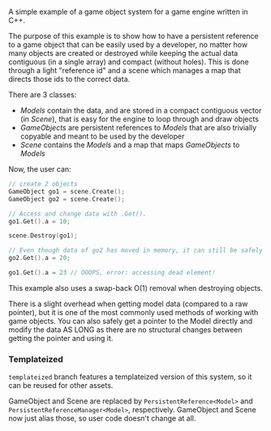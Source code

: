 A simple example of a game object system for a game engine written in C++.

The purpose of this example is to show how to have a persistent reference to a game object that can be easily used by a developer, no matter how many objects are created or destroyed while keeping the actual data contiguous (in a single array) and compact (without holes). This is done through a light "reference id" and a scene which manages a map that directs those ids to the correct data.

There are 3 classes:
- _Models_ contain the data, and are stored in a compact contiguous vector (in _Scene_), that is easy for the engine to loop through and draw objects
- _GameObjects_ are persistent references to _Models_ that are also trivially copyable and meant to be used by the developer
- _Scene_ contains the _Models_ and a map that maps _GameObjects_ to _Models_

Now, the user can:
```c++
// create 2 objects
GameObject go1 = scene.Create(); 
GameObject go2 = scene.Create();

// Access and change data with .Get().
go1.Get().a = 10; 

scene.Destroy(go1);

// Even though data of go2 has moved in memory, it can still be safely accessed
go2.Get().a = 20;

go1.Get().a = 23 // OOOPS, error: accessing dead element!
```

This example also uses a swap-back O(1) removal when destroying objects.

There is a slight overhead when getting model data (compared to a raw pointer), but it is one of the most commonly used methods of working with game objects. You can also safely get a pointer to the Model directly and modify the data AS LONG as there are no structural changes between getting the pointer and using it.

### Templateized

`templateized` branch features a templateized version of this system, so it can be reused for other assets.

GameObject and Scene are replaced by `PersistentReference<Model>` and `PersistentReferenceManager<Model>`, respectively. GameObject and Scene now just alias those, so user code doesn't change at all.